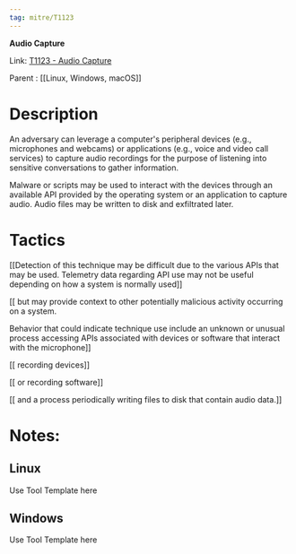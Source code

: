 ```yaml
---
tag: mitre/T1123
---
```


**Audio Capture**

Link: [T1123 - Audio Capture](https://attack.mitre.org/techniques/T1123)

Parent : [[Linux, Windows, macOS]]


# Description

An adversary can leverage a computer's peripheral devices (e.g., microphones and webcams) or applications (e.g., voice and video call services) to capture audio recordings for the purpose of listening into sensitive conversations to gather information.

Malware or scripts may be used to interact with the devices through an available API provided by the operating system or an application to capture audio. Audio files may be written to disk and exfiltrated later.

# Tactics


[[Detection of this technique may be difficult due to the various APIs that may be used. Telemetry data regarding API use may not be useful depending on how a system is normally used]]

[[ but may provide context to other potentially malicious activity occurring on a system.

Behavior that could indicate technique use include an unknown or unusual process accessing APIs associated with devices or software that interact with the microphone]]

[[ recording devices]]

[[ or recording software]]

[[ and a process periodically writing files to disk that contain audio data.]]


# Notes:

## Linux

Use Tool Template here

## Windows

Use Tool Template here